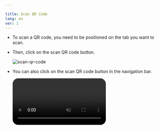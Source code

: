 ```yaml
---

title: Scan QR Code
lang: en
ver: 1
---
```


- To scan a QR code, you need to be positioned on the tab you want to scan.

- Then, click on the scan QR code button.

  ![scan-qr-code](/img/docs/scan-qr-code-button.png)

- You can also click on the scan QR code button in the navigation bar.

  <video autoplay muted loop style="border-radius: 18px;display: block;">
    <source src="/img/docs/scan-qr-code.webm" type="video/webm">
    Your browser does not support the video tag.
  </video>

